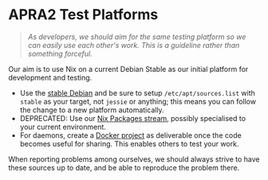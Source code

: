 # APRA2 Test Platforms

> *As developers, we should aim for the same testing platform so we can
> easily use each other's work.  This is a guideline rather than something
> forceful.*

Our aim is to use Nix on a current Debian Stable as our initial platform
for development and testing.

  * Use the [stable Debian](https://www.debian.org/releases/stable/) and
    be sure to setup `/etc/apt/sources.list` with `stable` as your target,
    not `jessie` or anything; this means you can follow the change to a
    new platform automatically.
  * DEPRECATED: Use our [Nix Packages stream](https://github.com/arpa2/nixpkgs),
    possibly specialised to your current environment.
  * For daemons, create a [Docker project](deliverables.html) as deliverable
    once the code becomes useful for sharing.  This enables others to test
    your work.

When reporting problems among ourselves, we should always strive to have
these sources up to date, and be able to reproduce the problem there.

